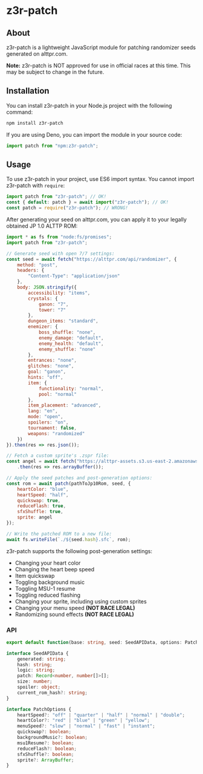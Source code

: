 # z3r-patch

## About
z3r-patch is a lightweight JavaScript module for patching randomizer seeds generated on alttpr.com.

**Note:** z3r-patch is NOT approved for use in official races at this time. This may be subject to change in the future.

## Installation
You can install z3r-patch in your Node.js project with the following command:
```bash
npm install z3r-patch
```
If you are using Deno, you can import the module in your source code:
```js
import patch from "npm:z3r-patch";
```

## Usage
To use z3r-patch in your project, use ES6 import syntax. You cannot import z3r-patch with `require`:
```js
import patch from "z3r-patch"; // OK!
const { default: patch } = await import("z3r-patch"); // OK!
const patch = require("z3r-patch"); // WRONG!
```

After generating your seed on alttpr.com, you can apply it to your legally obtained JP 1.0 ALTTP ROM:
```js
import * as fs from "node:fs/promises";
import patch from "z3r-patch";

// Generate seed with open 7/7 settings:
const seed = await fetch("https://alttpr.com/api/randomizer", {
    method: "post",
    headers: {
        "Content-Type": "application/json"
    },
    body: JSON.stringify({
        accessibility: "items",
        crystals: {
            ganon: "7",
            tower: "7"
        },
        dungeon_items: "standard",
        enemizer: {
            boss_shuffle: "none",
            enemy_damage: "default",
            enemy_health: "default",
            enemy_shuffle: "none"
        },
        entrances: "none",
        glitches: "none",
        goal: "ganon",
        hints: "off",
        item: {
            functionality: "normal",
            pool: "normal"
        },
        item_placement: "advanced",
        lang: "en",
        mode: "open",
        spoilers: "on",
        tournament: false,
        weapons: "randomized"
    })
}).then(res => res.json());

// Fetch a custom sprite's .zspr file:
const angel = await fetch("https://alttpr-assets.s3.us-east-2.amazonaws.com/angel.1.zspr")
    .then(res => res.arrayBuffer());

// Apply the seed patches and post-generation options:
const rom = await patch(pathToJp10Rom, seed, {
    heartColor: "blue",
    heartSpeed: "half",
    quickswap: true,
    reduceFlash: true,
    sfxShuffle: true,
    sprite: angel
});

// Write the patched ROM to a new file:
await fs.writeFile(`./${seed.hash}.sfc`, rom);
```

z3r-patch supports the following post-generation settings:
* Changing your heart color
* Changing the heart beep speed
* Item quickswap
* Toggling background music
* Toggling MSU-1 resume
* Toggling reduced flashing
* Changing your sprite, including using custom sprites
* Changing your menu speed **(NOT RACE LEGAL)**
* Randomizing sound effects **(NOT RACE LEGAL)**

### API
```ts
export default function(base: string, seed: SeedAPIData, options: PatchOptions): Promise<Uint8Array>;

interface SeedAPIData {
    generated: string;
    hash: string;
    logic: string;
    patch: Record<number, number[]>[];
    size: number;
    spoiler: object;
    current_rom_hash?: string;
}

interface PatchOptions {
    heartSpeed?: "off" | "quarter" | "half" | "normal" | "double";
    heartColor?: "red" | "blue" | "green" | "yellow";
    menuSpeed?: "slow" | "normal" | "fast" | "instant";
    quickswap?: boolean;
    backgroundMusic?: boolean;
    msu1Resume?: boolean;
    reduceFlash?: boolean;
    sfxShuffle?: boolean;
    sprite?: ArrayBuffer;
}
```